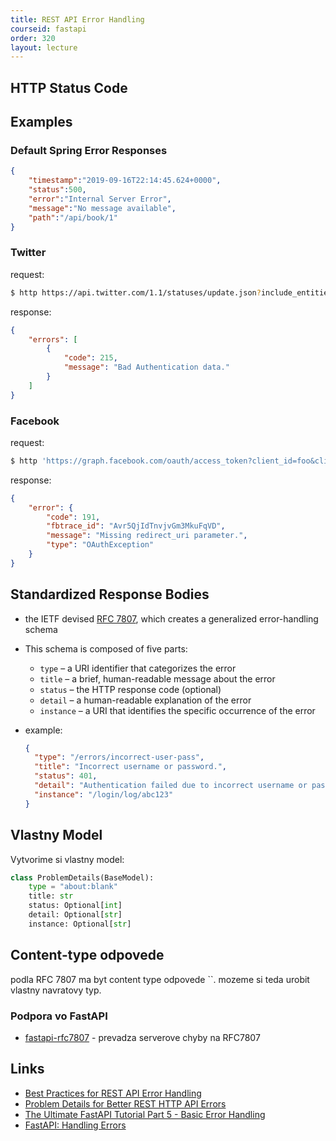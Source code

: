 ```yaml
---
title: REST API Error Handling
courseid: fastapi
order: 320
layout: lecture
---
```


## HTTP Status Code

## Examples

### Default Spring Error Responses

```json
{
    "timestamp":"2019-09-16T22:14:45.624+0000",
    "status":500,
    "error":"Internal Server Error",
    "message":"No message available",
    "path":"/api/book/1"
}
```


### Twitter

request:

```bash
$ http https://api.twitter.com/1.1/statuses/update.json?include_entities=true
```

response:

```json
{
    "errors": [
        {
            "code": 215,
            "message": "Bad Authentication data."
        }
    ]
}
```


### Facebook

request:

```bash
$ http 'https://graph.facebook.com/oauth/access_token?client_id=foo&client_secret=bar&grant_type=baz'
```

response:

```json
{
    "error": {
        "code": 191,
        "fbtrace_id": "Avr5QjIdTnvjvGm3MkuFqVD",
        "message": "Missing redirect_uri parameter.",
        "type": "OAuthException"
    }
}
```


## Standardized Response Bodies

* the IETF devised [RFC 7807](https://tools.ietf.org/html/rfc7807), which creates a generalized error-handling schema

* This schema is composed of five parts:

  * `type` – a URI identifier that categorizes the error
  * `title` – a brief, human-readable message about the error
  * `status` – the HTTP response code (optional)
  * `detail` – a human-readable explanation of the error
  * `instance` – a URI that identifies the specific occurrence of the error

* example:

  ```json
  {
    "type": "/errors/incorrect-user-pass",
    "title": "Incorrect username or password.",
    "status": 401,
    "detail": "Authentication failed due to incorrect username or password.",
    "instance": "/login/log/abc123"
  }
  ```


## Vlastny Model

Vytvorime si vlastny model:

```python
class ProblemDetails(BaseModel):
    type = "about:blank"
    title: str
    status: Optional[int]
    detail: Optional[str]
    instance: Optional[str]
```

## Content-type odpovede

podla RFC 7807 ma byt content type odpovede ``. mozeme si teda urobit vlastny navratovy typ.


### Podpora vo FastAPI

* [fastapi-rfc7807](https://pypi.org/project/fastapi-rfc7807/) - prevadza serverove chyby na RFC7807


## Links

* [Best Practices for REST API Error Handling](https://www.baeldung.com/rest-api-error-handling-best-practices)
* [Problem Details for Better REST HTTP API Errors](https://codeopinion.com/problem-details-for-better-rest-http-api-errors/)
* [The Ultimate FastAPI Tutorial Part 5 - Basic Error Handling](https://christophergs.com/tutorials/ultimate-fastapi-tutorial-pt-5-basic-error-handling/)
* [FastAPI: Handling Errors](https://fastapi.tiangolo.com/tutorial/handling-errors/)
